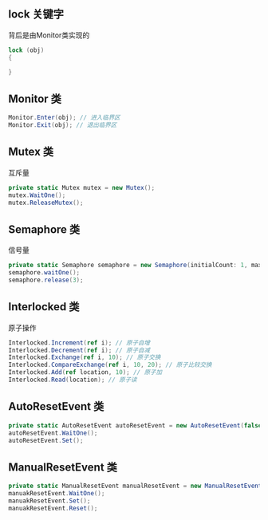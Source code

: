 ## lock 关键字
背后是由Monitor类实现的
```csharp
lock (obj)
{

}
```

## Monitor 类
```csharp
Monitor.Enter(obj); // 进入临界区
Monitor.Exit(obj); // 退出临界区
```

## Mutex 类
互斥量
```csharp
private static Mutex mutex = new Mutex();
mutex.WaitOne();
mutex.ReleaseMutex();
```

## Semaphore 类
信号量
```csharp
private static Semaphore semaphore = new Semaphore(initialCount: 1, maximumCount: 3);
semaphore.waitOne();
semaphore.release(3);
```

## Interlocked 类
原子操作
```csharp
Interlocked.Increment(ref i); // 原子自增
Interlocked.Decrement(ref i); // 原子自减
Interlocked.Exchange(ref i, 10); // 原子交换
Interlocked.CompareExchange(ref i, 10, 20); // 原子比较交换
Interlocked.Add(ref location, 10); // 原子加
Interlocked.Read(location); // 原子读
```

## AutoResetEvent 类
```csharp
private static AutoResetEvent autoResetEvent = new AutoResetEvent(false);
autoResetEvent.WaitOne();
autoResetEvent.Set();
```

## ManualResetEvent 类
```csharp
private static ManualResetEvent manualResetEvent = new ManualResetEvent(false);
manuakResetEvent.WaitOne();
manuakResetEvent.Set();
manuakResetEvent.Reset();
```